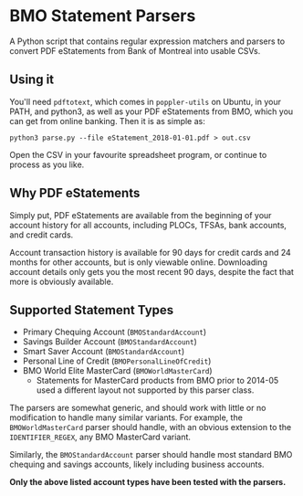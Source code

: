 # BMO Statement Parsers

A Python script that contains regular expression matchers and parsers to convert PDF eStatements from Bank of Montreal into usable CSVs.

## Using it

You'll need `pdftotext`, which comes in `poppler-utils` on Ubuntu, in your PATH, and python3, as well as your PDF eStatements from BMO, which you can get from online banking. Then it is as simple as:

`python3 parse.py --file eStatement_2018-01-01.pdf > out.csv`

Open the CSV in your favourite spreadsheet program, or continue to process as you like.

## Why PDF eStatements

Simply put, PDF eStatements are available from the beginning of your account history for all accounts, including PLOCs, TFSAs, bank accounts, and credit cards.

Account transaction history is available for 90 days for credit cards and 24 months for other accounts, but is only viewable online. Downloading account details only gets you the most recent 90 days, despite the fact that more is obviously available.

## Supported Statement Types

- Primary Chequing Account (`BMOStandardAccount`)
- Savings Builder Account (`BMOStandardAccount`)
- Smart Saver Account (`BMOStandardAccount`)
- Personal Line of Credit (`BMOPersonalLineOfCredit`)
- BMO World Elite MasterCard (`BMOWorldMasterCard`)
  - Statements for MasterCard products from BMO prior to 2014-05 used a different layout not supported by this parser class.

The parsers are somewhat generic, and should work with little or no modification to handle many similar variants. For example, the `BMOWorldMasterCard` parser should handle, with an obvious extension to the `IDENTIFIER_REGEX`, any BMO MasterCard variant.

Similarly, the `BMOStandardAccount` parser should handle most standard BMO chequing and savings accounts, likely including business accounts.

**Only the above listed account types have been tested with the parsers.**
